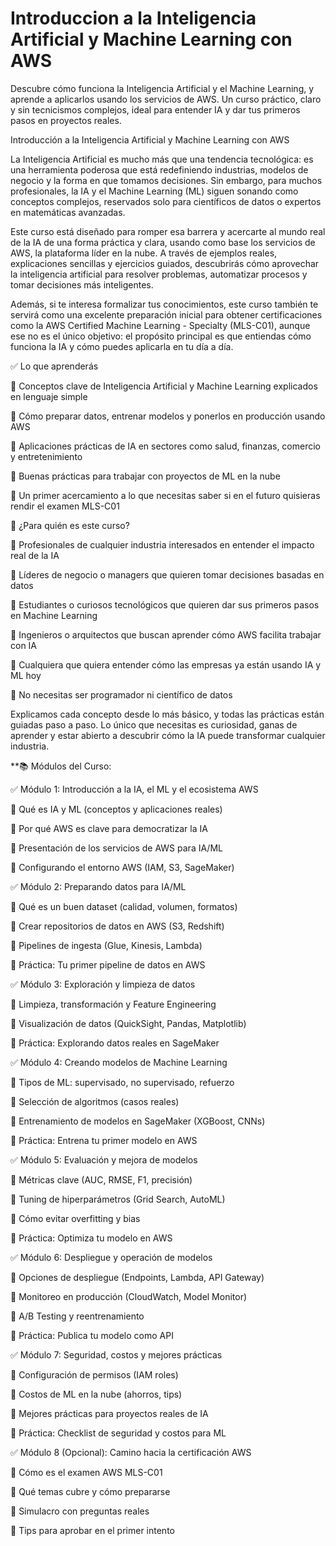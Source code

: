 # Introduccion a la Inteligencia Artificial y Machine Learning con AWS
Descubre cómo funciona la Inteligencia Artificial y el Machine Learning, y aprende a aplicarlos usando los servicios de AWS. Un curso práctico, claro y sin tecnicismos complejos, ideal para entender IA y dar tus primeros pasos en proyectos reales.

Introducción a la Inteligencia Artificial y Machine Learning con AWS

La Inteligencia Artificial es mucho más que una tendencia tecnológica: es una herramienta poderosa que está redefiniendo industrias, modelos de negocio y la forma en que tomamos decisiones. Sin embargo, para muchos profesionales, la IA y el Machine Learning (ML) siguen sonando como conceptos complejos, reservados solo para científicos de datos o expertos en matemáticas avanzadas.

Este curso está diseñado para romper esa barrera y acercarte al mundo real de la IA de una forma práctica y clara, usando como base los servicios de AWS, la plataforma líder en la nube. A través de ejemplos reales, explicaciones sencillas y ejercicios guiados, descubrirás cómo aprovechar la inteligencia artificial para resolver problemas, automatizar procesos y tomar decisiones más inteligentes.

Además, si te interesa formalizar tus conocimientos, este curso también te servirá como una excelente preparación inicial para obtener certificaciones como la AWS Certified Machine Learning - Specialty (MLS-C01), aunque ese no es el único objetivo: el propósito principal es que entiendas cómo funciona la IA y cómo puedes aplicarla en tu día a día.

✅ Lo que aprenderás

🚀 Conceptos clave de Inteligencia Artificial y Machine Learning explicados en lenguaje simple

🚀 Cómo preparar datos, entrenar modelos y ponerlos en producción usando AWS

🚀 Aplicaciones prácticas de IA en sectores como salud, finanzas, comercio y entretenimiento

🚀 Buenas prácticas para trabajar con proyectos de ML en la nube

🚀 Un primer acercamiento a lo que necesitas saber si en el futuro quisieras rendir el examen MLS-C01

🎯 ¿Para quién es este curso?

🔹 Profesionales de cualquier industria interesados en entender el impacto real de la IA

🔹 Líderes de negocio o managers que quieren tomar decisiones basadas en datos

🔹 Estudiantes o curiosos tecnológicos que quieren dar sus primeros pasos en Machine Learning

🔹 Ingenieros o arquitectos que buscan aprender cómo AWS facilita trabajar con IA

🔹 Cualquiera que quiera entender cómo las empresas ya están usando IA y ML hoy

🧰 No necesitas ser programador ni científico de datos

Explicamos cada concepto desde lo más básico, y todas las prácticas están guiadas paso a paso. Lo único que necesitas es curiosidad, ganas de aprender y estar abierto a descubrir cómo la IA puede transformar cualquier industria.

**📚 Módulos del Curso:

✅ Módulo 1: Introducción a la IA, el ML y el ecosistema AWS

🔹 Qué es IA y ML (conceptos y aplicaciones reales)

🔹 Por qué AWS es clave para democratizar la IA

🔹 Presentación de los servicios de AWS para IA/ML

🔹 Configurando el entorno AWS (IAM, S3, SageMaker)

✅ Módulo 2: Preparando datos para IA/ML

🔹 Qué es un buen dataset (calidad, volumen, formatos)

🔹 Crear repositorios de datos en AWS (S3, Redshift)

🔹 Pipelines de ingesta (Glue, Kinesis, Lambda)

🔹 Práctica: Tu primer pipeline de datos en AWS

✅ Módulo 3: Exploración y limpieza de datos

🔹 Limpieza, transformación y Feature Engineering

🔹 Visualización de datos (QuickSight, Pandas, Matplotlib)

🔹 Práctica: Explorando datos reales en SageMaker


✅ Módulo 4: Creando modelos de Machine Learning

🔹 Tipos de ML: supervisado, no supervisado, refuerzo

🔹 Selección de algoritmos (casos reales)

🔹 Entrenamiento de modelos en SageMaker (XGBoost, CNNs)

🔹 Práctica: Entrena tu primer modelo en AWS


✅ Módulo 5: Evaluación y mejora de modelos

🔹 Métricas clave (AUC, RMSE, F1, precisión)

🔹 Tuning de hiperparámetros (Grid Search, AutoML)

🔹 Cómo evitar overfitting y bias

🔹 Práctica: Optimiza tu modelo en AWS


✅ Módulo 6: Despliegue y operación de modelos

🔹 Opciones de despliegue (Endpoints, Lambda, API Gateway)

🔹 Monitoreo en producción (CloudWatch, Model Monitor)

🔹 A/B Testing y reentrenamiento

🔹 Práctica: Publica tu modelo como API


✅ Módulo 7: Seguridad, costos y mejores prácticas

🔹 Configuración de permisos (IAM roles)

🔹 Costos de ML en la nube (ahorros, tips)

🔹 Mejores prácticas para proyectos reales de IA

🔹 Práctica: Checklist de seguridad y costos para ML


✅ Módulo 8 (Opcional): Camino hacia la certificación AWS

🔹 Cómo es el examen AWS MLS-C01

🔹 Qué temas cubre y cómo prepararse

🔹 Simulacro con preguntas reales

🔹 Tips para aprobar en el primer intento
